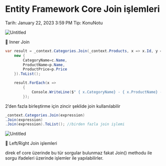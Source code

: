 # Entity Framework Core Join işlemleri

Tarih: January 22, 2023 3:59 PM
Tip: KonuNotu

![Untitled](Entity%20Framework%20Core%20Join%20is%CC%A7lemleri%209caf23093ed84abea584487a198da572/Untitled.png)

<aside>
🌟 Inner Join

</aside>

```csharp
var result = _context.Categories.Join(_context.Products, x => x.Id, y => y.CategoryId, (c, p) =>
    new {
        CategoryName=c.Name,
        ProductName=p.Name,
        ProductPrice=p.Price
    }).ToList();

    result.ForEach(x =>
        {
            Console.WriteLine($" { x.CategoryName} - { x.ProductName} - { x.ProductPrice}");
        });
```

2’den fazla birleştirme için zincir şeklide join kullanılabilir

```csharp
_context.Categories.Join(expression)
.Join(expression)
.Join(expression).ToList(); //birden fazla join işlemi
```

![Untitled](Entity%20Framework%20Core%20Join%20is%CC%A7lemleri%209caf23093ed84abea584487a198da572/Untitled%201.png)

<aside>
🌟 Left/Right Join işlemleri

</aside>

direk ef core üzerinde bu tür sorgular bulunmaz fakat Join() methodu ile sorgu ifadeleri üzerinde işlemler ile yapılabilirler.